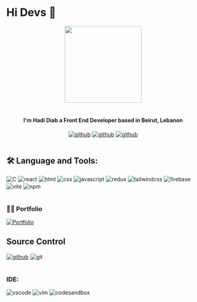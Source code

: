 ﻿
# Hi Devs 👋

<div align="center">
<img src="https://media.giphy.com/media/jdPMeyv9rn0hZHh8n9/giphy.gif" width="200"/>
</div>
<br />
<div align="center">
<h4> I'm Hadi Diab a Front End Developer based in Beirut, Lebanon</h4>
<a href="https://twitter.com/hadi21k"><img src="https://img.shields.io/badge/Twitter-1DA1F2?style=for-the-badge&logo=twitter&logoColor=white" alt="github" align="center" /></a>
<a href="https://instagram.com/hadi21k"><img src="https://img.shields.io/badge/Instagram-E4405F?style=for-the-badge&logo=instagram&logoColor=white" alt="github" align="center" /></a>
<a href="https://www.linkedin.com/in/hadi-diab-564b05195"><img src="https://img.shields.io/badge/LinkedIn-0077B5?style=for-the-badge&logo=linkedin&logoColor=white" alt="github" align="center" /></a>
</div>
<br />
<div>
</div>

## :hammer_and_wrench: Language and Tools: 

<div>
<img src="https://img.shields.io/badge/C-00599C?style=for-the-badge&logo=c&logoColor=white" alt="C" align="center" />
<img src="https://img.shields.io/badge/React-20232A?style=for-the-badge&logo=react&logoColor=61DAFB" alt="react" align="center" />
<img src="https://img.shields.io/badge/HTML5-E34F26?style=for-the-badge&logo=html5&logoColor=white" alt="html" align="center" />
<img src="https://img.shields.io/badge/CSS3-1572B6?style=for-the-badge&logo=css3&logoColor=white" alt="css" align="center" />
<img src="https://img.shields.io/badge/JavaScript-323330?style=for-the-badge&logo=javascript&logoColor=F7DF1E" alt="javascript" align="center" />
<img src="https://img.shields.io/badge/Redux-593D88?style=for-the-badge&logo=redux&logoColor=white" alt="redux" align="center" />
 <img src="https://img.shields.io/badge/Tailwind_CSS-38B2AC?style=for-the-badge&logo=tailwind-css&logoColor=white" alt="tailwindcss" align="center" />
 <img src="https://img.shields.io/badge/firebase-ffca28?style=for-the-badge&logo=firebase&logoColor=black" alt="firebase" align="center" />
 <img src="https://img.shields.io/badge/Vite-B73BFE?style=for-the-badge&logo=vite&logoColor=FFD62E" alt="vite" align="center" />
 <img src="https://img.shields.io/badge/npm-CB3837?style=for-the-badge&logo=npm&logoColor=white" alt="npm" align="center" />
 </div>
 <br />

### :man_technologist: Portfolio <a href="https://hadii.vercel.app/">
<img src="https://img.shields.io/badge/website-000000?style=for-the-badge&logo=About.me&logoColor=white" alt="Portfolio" align="center" />
</a>

## Source Control

<div>
<a href="https://github.com/hadi21k"><img src="https://img.shields.io/badge/GitHub-100000?style=for-the-badge&logo=github&logoColor=white" alt="github" align="center" /></a>
<img src="https://img.shields.io/badge/Git-F05032?style=for-the-badge&logo=git&logoColor=white" alt="git" align="center" />
</div>
<br />

### IDE:  

<div>
<img src="https://img.shields.io/badge/Visual_Studio_Code-0078D4?style=for-the-badge&logo=visual%20studio%20code&logoColor=white" alt="vscode" />
<img src="https://img.shields.io/badge/VIM-%2311AB00.svg?&style=for-the-badge&logo=vim&logoColor=white" alt="vim" />
<img src="https://img.shields.io/badge/Codesandbox-000000?style=for-the-badge&logo=CodeSandbox&logoColor=white" alt="codesandbox" />
</div>
